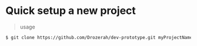 # Quick setup a new project

> usage

```bash
$ git clone https://github.com/Drozerah/dev-prototype.git myProjectName && cd myProjectName && rm -rf .git && rm README.md && code . && exit
```